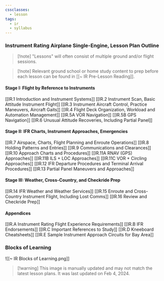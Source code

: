 ```yaml
---
cssclasses:
  - lesson
tags:
  - ir
  - syllabus
---
```

### Instrument Rating Airplane Single-Engine, Lesson Plan Outline
> [!note] "Lessons" will often consist of multiple ground and/or flight sessions.

> [!note] Relevant ground school or home study content to prep before each lesson can be found in [[~ IR Pre-Lesson Reading]].

#### Stage I: Flight by Reference to Instruments
[[IR.1 Introduction and Instrument Systems]]
[[IR.2 Instrument Scan, Basic Attitude Instrument Flight]]
[[IR.3 Instrument Aircraft Control, Practice Maneuvers, Aircraft Gaits]]
[[IR.4 Flight Deck Organization, Workload and Automation Management]]
[[IR.5A VOR Navigation]]
[[IR.5B GPS Navigation]]
[[IR.6 Unusual Attitude Recoveries, Including Partial Panel]]

#### Stage II: IFR Charts, Instrument Approaches, Emergencies
[[IR.7 Airspace, Charts, Flight Planning and Enroute Operations]]
[[IR.8 Holding Patterns and Entries]]
[[IR.9 Communications and Clearances]]
[[IR.10 Approach Charts and Procedures]]
[[IR.11A RNAV (GPS) Approaches]]
[[IR.11B ILS + LOC Approaches]]
[[IR.11C VOR + Circling Approaches]]
[[IR.12 IFR Departure Procedures and Terminal Arrival Procedures]]
[[IR.13 Partial Panel Maneuvers and Approaches]]

#### Stage III: Weather, Cross-Country, and Checkride Prep
[[IR.14 IFR Weather and Weather Services]]
[[IR.15 Enroute and Cross-Country Instrument Flight, Including Lost Comms]]
[[IR.16 Review and Checkride Prep]]

#### Appendices
[[IR.A Instrument Rating Flight Experience Requirements]]
[[IR.B IFR Endorsements]]
[[IR.C Important References to Study]]
[[IR.D Kneeboard Cheatsheets]]
[[IR.E Sample Instrument Approach Circuits for Bay Area]]

### Blocks of Learning
![[~ IR Blocks of Learning.png]]
> [!warning] This image is manually updated and may not match the latest lesson plans. It was last updated on Feb 4, 2024.
